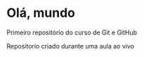 # Olá, mundo
 Primeiro repositório do curso de Git e GitHub
 
 Repositorio criado durante uma aula ao vivo